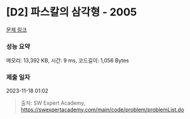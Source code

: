 # [D2] 파스칼의 삼각형 - 2005 

[문제 링크](https://swexpertacademy.com/main/code/problem/problemDetail.do?contestProbId=AV5P0-h6Ak4DFAUq) 

### 성능 요약

메모리: 13,392 KB, 시간: 9 ms, 코드길이: 1,056 Bytes

### 제출 일자

2023-11-18 01:02



> 출처: SW Expert Academy, https://swexpertacademy.com/main/code/problem/problemList.do
